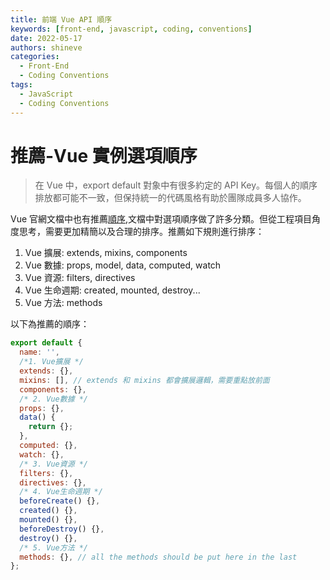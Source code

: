 ```yaml
---
title: 前端 Vue API 順序
keywords: [front-end, javascript, coding, conventions]
date: 2022-05-17
authors: shineve
categories:
  - Front-End
  - Coding Conventions
tags:
  - JavaScript
  - Coding Conventions
---
```


# 推薦-Vue 實例選項順序

> 在 Vue 中，export default 對象中有很多約定的 API Key。每個人的順序排放都可能不一致，但保持統一的代碼風格有助於團隊成員多人協作。

Vue 官網文檔中也有推薦[順序](https://cn.vuejs.org/v2/style-guide/index.html#%E4%BC%98%E5%85%88%E7%BA%A7-C-%E7%9A%84%E8%A7%84%E5%88%99%EF%BC%9A%E6%8E%A8%E8%8D%90-%E5%B0%86%E9%80%89%E6%8B%A9%E5%92%8C%E8%AE%A4%E7%9F%A5%E6%88%90%E6%9C%AC%E6%9C%80%E5%B0%8F%E5%8C%96),文檔中對選項順序做了許多分類。但從工程項目角度思考，需要更加精簡以及合理的排序。推薦如下規則進行排序：

1. Vue 擴展: extends, mixins, components
2. Vue 數據: props, model, data, computed, watch
3. Vue 資源: filters, directives
4. Vue 生命週期: created, mounted, destroy...
5. Vue 方法: methods

以下為推薦的順序：

```js
export default {
  name: '',
  /*1. Vue擴展 */
  extends: {},
  mixins: [], // extends 和 mixins 都會擴展邏輯，需要重點放前面
  components: {},
  /* 2. Vue數據 */
  props: {},
  data() {
    return {};
  },
  computed: {},
  watch: {},
  /* 3. Vue資源 */
  filters: {},
  directives: {},
  /* 4. Vue生命週期 */
  beforeCreate() {},
  created() {},
  mounted() {},
  beforeDestroy() {},
  destroy() {},
  /* 5. Vue方法 */
  methods: {}, // all the methods should be put here in the last
};
```
